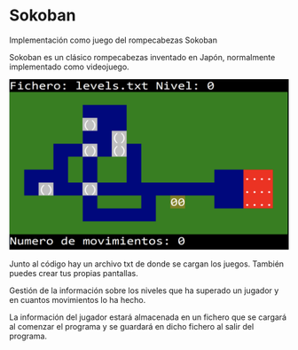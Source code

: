 # Sokoban
Implementación como juego del rompecabezas Sokoban

Sokoban es un clásico rompecabezas inventado en Japón, normalmente implementado como videojuego. 

![GitHub Logo](/images/juego.png)


Junto al código hay un archivo txt de donde se cargan los juegos. También puedes crear tus propias pantallas.

Gestión de la información sobre los niveles que ha superado un jugador y en cuantos movimientos lo ha hecho.

La información del jugador estará almacenada en un fichero que se cargará al comenzar el programa y se guardará en dicho fichero al salir del programa.
